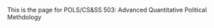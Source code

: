 <!--
.. title: Index
.. slug: index
.. date: 2015-03-25 21:36:15 UTC-07:00
.. tags: 
.. category: 
.. link: 
.. description: 
.. type: text
-->

This is the page for POLS/CS&SS 503: Advanced Quantitative Political Methdology

